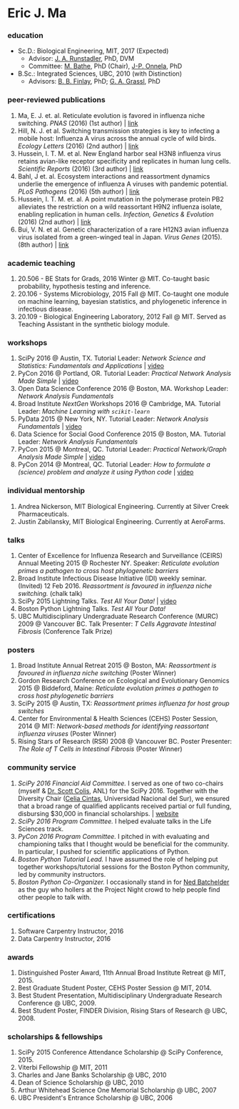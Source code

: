 # Eric J. Ma

### education
- Sc.D.: Biological Engineering, MIT, 2017 (Expected)
    + Advisor: [J. A. Runstadler](https://runstadlerlab.mit.edu), PhD, DVM
    + Committee: [M. Bathe](http://lcbb.mit.edu/), PhD (Chair), [J-P. Onnela](https://www.hsph.harvard.edu/onnela-lab/research/), PhD
- B.Sc.: Integrated Sciences, UBC, 2010 (with Distinction)
    + Advisors: [B. B. Finlay](http://finlaylab.msl.ubc.ca/), PhD; [G. A. Grassl](https://www.kls.uni-kiel.de/en/members/prof.-dr.-guntram-grassl), PhD

### peer-reviewed publications
1. Ma, E. J. et. al. Reticulate evolution is favored in influenza niche switching. *PNAS* (2016) (1st author) | [link](http://www.pnas.org/content/early/2016/04/21/1522921113.abstract)
1. Hill, N. J. et al. Switching transmission strategies is key to infecting a mobile host: Influenza A virus across the annual cycle of wild birds. *Ecology Letters* (2016) (2nd author) | [link](http://onlinelibrary.wiley.com/doi/10.1111/ele.12629/full)
1. Hussein, I. T. M. et al. New England harbor seal H3N8 influenza virus retains avian-like receptor specificity and replicates in human lung cells. *Scientific Reports* (2016) (3rd author) | [link](http://www.nature.com/articles/srep21428)
1. Bahl, J et. al. Ecosystem interactions and reassortment dynamics underlie the emergence of influenza A viruses with pandemic potential. *PLoS Pathogens* (2016) (5th author) | [link](http://journals.plos.org/plospathogens/article?id=10.1371/journal.ppat.1005620)
1. Hussein, I. T. M. et. al. A point mutation in the polymerase protein PB2 alleviates the restriction on a wild reassortant H9N2 influenza isolate, enabling replication in human cells. *Infection, Genetics & Evolution* (2016) (2nd author) | [link](http://www.sciencedirect.com/science/article/pii/S156713481630137X)
1. Bui, V. N. et al. Genetic characterization of a rare H12N3 avian influenza virus isolated from a green-winged teal in Japan. *Virus Genes* (2015). (8th author) | [link](http://link.springer.com/article/10.1007%2Fs11262-014-1162-9)

### academic teaching
1. 20.506 - BE Stats for Grads, 2016 Winter @ MIT. Co-taught basic probability, hypothesis testing and inference.
1. 20.106 - Systems Microbiology, 2015 Fall @ MIT. Co-taught one module on machine learning, bayesian statistics, and phylogenetic inference in infectious disease.
1. 20.109 - Biological Engineering Laboratory, 2012 Fall @ MIT. Served as Teaching Assistant in the synthetic biology module.

### workshops
1. SciPy 2016 @ Austin, TX. Tutorial Leader: *Network Science and Statistics: Fundamentals and Applications* | [video](http://scipy2016.scipy.org/ehome/146062/332960/)
1. PyCon 2016 @ Portland, OR. Tutorial Leader: *Practical Network Analysis Made Simple* | [video](https://us.pycon.org/2016/schedule/presentation/1578/)
1. Open Data Science Conference 2016 @ Boston, MA. Workshop Leader: *Network Analysis Fundamentals*
1. Broad Institute *NextGen* Workshops 2016 @ Cambridge, MA. Tutorial Leader: *Machine Learning with `scikit-learn`*
1. PyData 2015 @ New York, NY. Tutorial Leader: *Network Analysis Fundamentals* | [video](https://www.youtube.com/watch?v=wcrwASR5DCQ)
1. Data Science for Social Good Conference 2015 @ Boston, MA. Tutorial Leader: *Network Analysis Fundamentals*
1. PyCon 2015 @ Montreal, QC. Tutorial Leader: *Practical Network/Graph Analysis Made Simple* | [video](https://www.youtube.com/watch?v=_k4MOh7J7YY)
1. PyCon 2014 @ Montreal, QC. Tutorial Leader: *How to formulate a (science) problem and analyze it using Python code* | [video](https://www.youtube.com/watch?v=j7AYwU7GcTs)

### individual mentorship
1. Andrea Nickerson, MIT Biological Engineering. Currently at Silver Creek Pharmaceuticals.
1. Justin Zabilansky, MIT Biological Engineering. Currently at AeroFarms.

### talks
1. Center of Excellence for Influenza Research and Surveillance (CEIRS) Annual Meeting 2015 @ Rochester NY. Speaker: *Reticulate evolution primes a pathogen to cross host phylogenetic barriers*
1. Broad Institute Infectious Disease Initiative (IDI) weekly seminar. (Invited) 12 Feb 2016. *Reassortment is favoured in influenza niche switching.* (chalk talk)
1. SciPy 2015 Lightning Talks. *Test All Your Data!* | [video](https://www.youtube.com/watch?v=yCStple1-28)
1. Boston Python Lightning Talks. *Test All Your Data!*
1. UBC Multidisciplinary Undergraduate Research Conference (MURC) 2009 @ Vancouver BC. Talk Presenter: *T Cells Aggravate Intestinal Fibrosis* (Conference Talk Prize)

### posters
1. Broad Institute Annual Retreat 2015 @ Boston, MA: *Reassortment is favoured in influenza niche switching* (Poster Winner)
1. Gordon Research Conference on Ecological and Evolutionary Genomics 2015 @ Biddeford, Maine: *Reticulate evolution primes a pathogen to cross host phylogenetic barriers*
1. SciPy 2015 @ Austin, TX: *Reassortment primes influenza for host group switches*
1. Center for Environmental & Health Sciences (CEHS) Poster Session, 2014 @ MIT: *Network-based methods for identifying reassortant influenza viruses* (Poster Winner)
1. Rising Stars of Research (RSR) 2008 @ Vancouver BC. Poster Presenter: *The Role of T Cells in Intestinal Fibrosis* (Poster Winner)

### community service
1. *SciPy 2016 Financial Aid Committee.* I served as one of two co-chairs (myself & [Dr. Scott Colis](http://www.anl.gov/contributors/scott-collis), ANL) for the SciPy 2016. Together with the Diversity Chair ([Celia Cintas](https://github.com/celiacintas), Universidad Nacional del Sur), we ensured that a broad range of qualified applicants received partial or full funding, disbursing $30,000 in financial scholarships. | [website](http://scipy2016.scipy.org/ehome/146062/388083/)
1. *SciPy 2016 Program Committee.* I helped evaluate talks in the Life Sciences track.
1. *PyCon 2016 Program Committee.* I pitched in with evaluating and championing talks that I thought would be beneficial for the community. In particular, I pushed for scientific applications of Python.
1. *Boston Python Tutorial Lead.* I have assumed the role of helping put together workshops/tutorial sessions for the Boston Python community, led by community instructors.
1. *Boston Python Co-Organizer.* I occasionally stand in for [Ned Batchelder](http://nedbatchelder.com) as the guy who hollers at the Project Night crowd to help people find other people to talk with.

### certifications
1. Software Carpentry Instructor, 2016
1. Data Carpentry Instructor, 2016

### awards
1. Distinguished Poster Award, 11th Annual Broad Institute Retreat @ MIT, 2015.
1. Best Graduate Student Poster, CEHS Poster Session @ MIT, 2014.
1. Best Student Presentation, Multidisciplinary Undergraduate Research Conference @ UBC, 2009.
1. Best Student Poster, FINDER Division, Rising Stars of Research @ UBC, 2008.

### scholarships & fellowships
1. SciPy 2015 Conference Attendance Scholarship @ SciPy Conference, 2015.
1. Viterbi Fellowship @ MIT, 2011
1. Charles and Jane Banks Scholarship @ UBC, 2010
1. Dean of Science Scholarship @ UBC, 2010
1. Arthur Whitehead Science One Memorial Scholarship @ UBC, 2007
1. UBC President's Entrance Scholarship @ UBC, 2006

[1]: http://shortwhale.com/ericmjl
[2]: http://www.ericmjl.com
[3]: http://github.com/ericmjl
